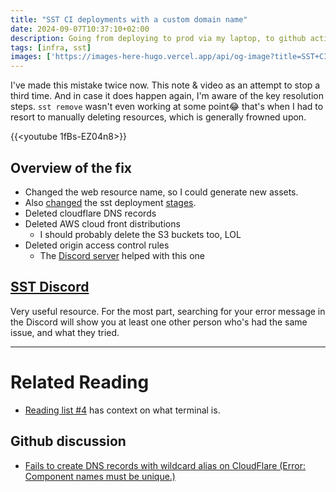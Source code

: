 ```yaml
---
title: "SST CI deployments with a custom domain name"
date: 2024-09-07T10:37:10+02:00
description: Going from deploying to prod via my laptop, to github actions.
tags: [infra, sst]
images: ['https://images-here-hugo.vercel.app/api/og-image?title=SST+CI']
---
```


I've made this mistake twice now. This note & video as an attempt to stop a third time.
And in case it does happen again, I'm aware of the key resolution steps.
`sst remove` wasn't even working at some point😂 that's when I had to resort to manually deleting resources, which is generally frowned upon.

{{<youtube 1fBs-EZ04n8>}}

## Overview of the fix
* Changed the web resource name, so I could generate new assets.
* Also [changed](https://github.com/guidefari/gbfm/commit/7e5af1a2bf0819af6ace9a7f8ae104543a36ead3) the sst deployment [stages](https://sst.dev/docs/workflow/#stage).
* Deleted cloudflare DNS records
* Deleted AWS cloud front distributions
    * I should probably delete the S3 buckets too, LOL
* Deleted origin access control rules
    - The [Discord server](https://sst.dev/discord) helped with this one 

## [SST Discord](https://sst.dev/discord)
Very useful resource. For the most part, searching for your error message in the Discord
will show you at least one other person who's had the same issue, and what they tried.

---

# Related Reading
- [Reading list #4](https://open.substack.com/pub/guidefari/p/reading-list-4?r=n4azl&utm_campaign=post&utm_medium=web&showWelcomeOnShare=true) has context on what terminal is.
## Github discussion
- [Fails to create DNS records with wildcard alias on CloudFlare (Error: Component names must be unique.)](https://github.com/sst/ion/issues/289)